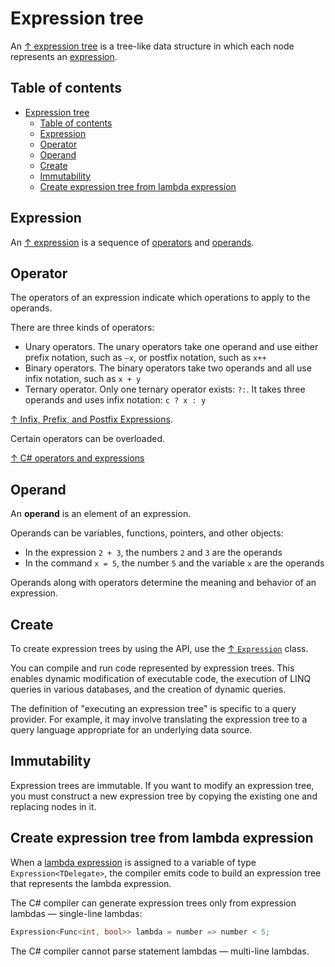# Expression tree

An [↑ expression tree](https://docs.microsoft.com/en-us/dotnet/csharp/programming-guide/concepts/expression-trees/) is a tree-like data structure in which each node represents an [expression](#expression).

## Table of contents

- [Expression tree](#expression-tree)
  - [Table of contents](#table-of-contents)
  - [Expression](#expression)
  - [Operator](#operator)
  - [Operand](#operand)
  - [Create](#create)
  - [Immutability](#immutability)
  - [Create expression tree from lambda expression](#create-expression-tree-from-lambda-expression)

## Expression

An [↑ expression](https://learn.microsoft.com/en-us/dotnet/csharp/language-reference/language-specification/expressions) is a sequence of [operators](#operator) and [operands](#operand).

## Operator

The operators of an expression indicate which operations to apply to the operands.

There are three kinds of operators:

- Unary operators. The unary operators take one operand and use either prefix notation, such as `–x`, or postfix notation, such as `x++`
- Binary operators. The binary operators take two operands and all use infix notation, such as `x + y`
- Ternary operator. Only one ternary operator exists:  `?:`. It takes three operands and uses infix notation: `c ? x : y`

[↑ Infix, Prefix, and Postfix Expressions](https://www.baeldung.com/cs/infix-prefix-postfix).

Certain operators can be overloaded.

[↑ C# operators and expressions](https://learn.microsoft.com/en-us/dotnet/csharp/language-reference/operators/)

## Operand

An **operand** is an element of an expression.

Operands can be variables, functions, pointers, and other objects:

- In the expression `2 + 3`, the numbers `2` and `3` are the operands
- In the command `x = 5`, the number `5` and the variable `x` are the operands

Operands along with operators determine the meaning and behavior of an expression.

## Create

To create expression trees by using the API, use the [↑ `Expression`](https://docs.microsoft.com/en-us/dotnet/api/system.linq.expressions.expression?) class.

You can compile and run code represented by expression trees. This enables dynamic modification of executable code, the execution of LINQ queries in various databases, and the creation of dynamic queries.

The definition of "executing an expression tree" is specific to a query provider. For example, it may involve translating the expression tree to a query language appropriate for an underlying data source.

## Immutability

Expression trees are immutable. If you want to modify an expression tree, you must construct a new expression tree by copying the existing one and replacing nodes in it.

## Create expression tree from lambda expression

When a [lambda expression](/csharp/operators/lambda-expressions.md) is assigned to a variable of type `Expression<TDelegate>`, the compiler emits code to build an expression tree that represents the lambda expression.

The C# compiler can generate expression trees only from expression lambdas — single-line lambdas:

```csharp
Expression<Func<int, bool>> lambda = number => number < 5;
```

The C# compiler cannot parse statement lambdas — multi-line lambdas.


